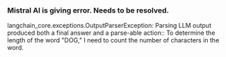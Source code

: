### Mistral AI is giving error. Needs to be resolved.

langchain_core.exceptions.OutputParserException: Parsing LLM output produced both a final answer and a parse-able action:: To determine the length of the word "DOG," I need to count the number of characters in the word.
